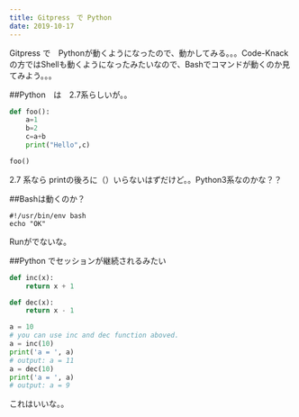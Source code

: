 ```yaml
---
title: Gitpress　で Python
date: 2019-10-17
---
```

Gitpress で　Pythonが動くようになったので、動かしてみる。。。Code-Knackの方ではShellも動くようになったみたいなので、Bashでコマンドが動くのか見てみよう。。。

##Python　は　2.7系らしいが。。

```python
def foo():
    a=1
    b=2
    c=a+b
    print("Hello",c)

foo()
```
2.7 系なら printの後ろに（）いらないはずだけど。。Python3系なのかな？？


##Bashは動くのか？
```SH
#!/usr/bin/env bash
echo "OK"
```
Runがでないな。

##Python でセッションが継続されるみたい
```python
def inc(x):
    return x + 1
```

```python
def dec(x):
    return x - 1
```
```python
a = 10
# you can use inc and dec function aboved.
a = inc(10)
print('a = ', a)
# output: a = 11
a = dec(10)
print('a = ', a)
# output: a = 9
```
これはいいな。。
